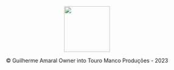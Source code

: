 <div align="center">
    <img align="center" width='120px' src='https://user-images.githubusercontent.com/88007295/209672251-8a43d046-4dfb-44fe-b154-5b4d0f1e13b1.png'/>
</div>

<div align="center">
    <p> &copy; Guilherme Amaral Owner into Touro Manco Produções - 2023 </p>
</div>
